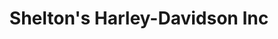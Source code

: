 ---
title: "Shelton's Harley-Davidson Inc"
url: /goldsboro/sheltons-harley-davidson-inc/
shop: Motorrad
---